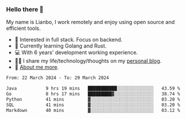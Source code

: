 ### Hello there 👋

My name is Lianbo, I work remotely and enjoy using open source and efficient tools.

- 🔭 Interested in full stack. Focus on backend.
- 🌱 Currently learning Golang and Rust.
- 💻 With 6 years' development working experience.
- ✍🏻 I share my life/technology/thoughts on my [personal blog](https://godruoyi.com).
- 👒 [About me more](https://godruoyi.com/posts/About-godruoyi).

<!--START_SECTION:waka-->

```txt
From: 22 March 2024 - To: 29 March 2024

Java           9 hrs 19 mins   ███████████░░░░░░░░░░░░░░   43.59 %
Go             8 hrs 17 mins   █████████▓░░░░░░░░░░░░░░░   38.74 %
Python         41 mins         ▓░░░░░░░░░░░░░░░░░░░░░░░░   03.20 %
SQL            41 mins         ▓░░░░░░░░░░░░░░░░░░░░░░░░   03.20 %
Markdown       40 mins         ▓░░░░░░░░░░░░░░░░░░░░░░░░   03.12 %
```

<!--END_SECTION:waka-->
